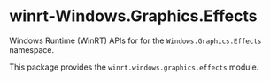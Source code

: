 <!-- warning: Please don't edit this file. It was automatically generated. -->

# winrt-Windows.Graphics.Effects

Windows Runtime (WinRT) APIs for for the `Windows.Graphics.Effects` namespace.

This package provides the `winrt.windows.graphics.effects` module.
